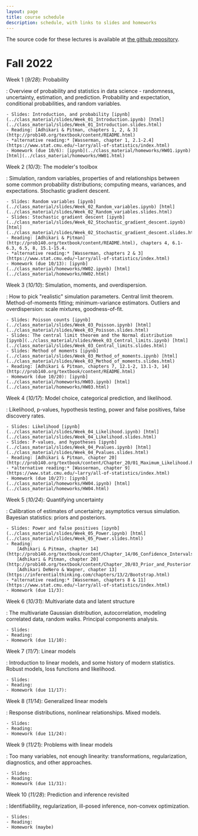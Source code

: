 ```yaml
---
layout: page
title: course schedule
description: schedule, with links to slides and homeworks
---
```


The source code for these lectures is available at
[the github repository](https://github.com/UOdsci/dsci345/).

# Fall 2022

Week 1 (*9/28*): Probability

: Overview of probability and statistics in data science -
    randomness, uncertainty, estimation, and prediction.
    Probability and expectation, conditional probabilities,
    and random variables.

    - Slides: Introduction, and probability [ipynb](../class_material/slides/Week_01_Introduction.ipynb) [html](../class_material/slides/Week_01_Introduction.slides.html)
    - Reading: [Adhikari & Pitman, chapters 1, 2, & 3](http://prob140.org/textbook/content/README.html)
    - *alternative reading:* [Wasserman, chapter 1, 2.1-2.4](https://www.stat.cmu.edu/~larry/all-of-statistics/index.html)
    - Homework (due 10/6): [ipynb](../class_material/homeworks/HW01.ipynb) [html](../class_material/homeworks/HW01.html)

Week 2 (*10/3*): The modeler's toolbox

: Simulation, random variables, properties of and relationships between
    some common probability distributions; computing means,
    variances, and expectations. Stochastic gradient descent.

    - Slides: Random variables [ipynb](../class_material/slides/Week_02_Random_variables.ipynb) [html](../class_material/slides/Week_02_Random_variables.slides.html)
    - Slides: Stochastic gradient descent [ipynb](../class_material/slides/Week_02_Stochastic_gradient_descent.ipynb) [html](../class_material/slides/Week_02_Stochastic_gradient_descent.slides.html)
    - Reading: [Adhikari & Pitman](http://prob140.org/textbook/content/README.html), chapters 4, 6.1-6.3, 6.5, 8, 15.1-15.4.
    - *alternative reading:* [Wasserman, chapters 2 & 3](https://www.stat.cmu.edu/~larry/all-of-statistics/index.html)
    - Homework (due 10/13): [ipynb](../class_material/homeworks/HW02.ipynb) [html](../class_material/homeworks/HW02.html)

Week 3 (*10/10*): Simulation, moments, and overdispersion.

: How to pick "realistic" simulation parameters.
    Central limit theorem.
    Method-of-moments fitting; minimum-variance estimators.
    Outliers and overdispersion: scale mixtures, goodness-of-fit.

    - Slides: Poisson counts [ipynb](../class_material/slides/Week_03_Poisson.ipynb) [html](../class_material/slides/Week_03_Poisson.slides.html)
    - Slides: The central limit theorem and the Normal distribution [ipynb](../class_material/slides/Week_03_Central_limits.ipynb) [html](../class_material/slides/Week_03_Central_limits.slides.html)
    - Slides: Method of moments [ipynb](../class_material/slides/Week_03_Method_of_moments.ipynb) [html](../class_material/slides/Week_03_Method_of_moments.slides.html)
    - Reading: [Adhikari & Pitman, chapters 7, 12.1-2, 13.1-3, 14](http://prob140.org/textbook/content/README.html)
    - Homework (due 10/20): [ipynb](../class_material/homeworks/HW03.ipynb) [html](../class_material/homeworks/HW03.html)

Week 4 (*10/17*): Model choice, categorical prediction, and likelihood.

: Likelihood, p-values, hypothesis testing, power and false positives,
    false discovery rates.

    - Slides: Likelihood [ipynb](../class_material/slides/Week_04_Likelihood.ipynb) [html](../class_material/slides/Week_04_Likelihood.slides.html)
    - Slides: P-values, and hypotheses [ipynb](../class_material/slides/Week_04_Pvalues.ipynb) [html](../class_material/slides/Week_04_Pvalues.slides.html)
    - Reading: [Adhikari & Pitman, chapter 20](http://prob140.org/textbook/content/Chapter_20/01_Maximum_Likelihood.html)
    - *alternative reading:* [Wasserman, chapter 9](https://www.stat.cmu.edu/~larry/all-of-statistics/index.html)
    - Homework (due 10/27): [ipynb](../class_material/homeworks/HW04.ipynb) [html](../class_material/homeworks/HW04.html)

Week 5 (*10/24*): Quantifying uncertainty

: Calibration of estimates of uncertainty;
    asymptotics versus simulation. Bayesian statistics:
    priors and posteriors. <!-- bias-variance tradeoff; -->

    - Slides: Power and false positives [ipynb](../class_material/slides/Week_05_Power.ipynb) [html](../class_material/slides/Week_05_Power.slides.html)
    - Reading:
        [Adhikari & Pitman, chapter 14](http://prob140.org/textbook/content/Chapter_14/06_Confidence_Intervals.html);
        [Adhikari & Pitman, chapter 20](http://prob140.org/textbook/content/Chapter_20/03_Prior_and_Posterior.html);
        [Adhikari DeNero & Wagner, chapter 13](https://inferentialthinking.com/chapters/13/2/Bootstrap.html)
    - *alternative reading:* [Wasserman, chapters 8 & 11](https://www.stat.cmu.edu/~larry/all-of-statistics/index.html)
    - Homework (due 11/3): 

Week 6 (*10/31*): Multivariate data and latent structure

: The multivariate Gaussian distribution, autocorrelation, modeling correlated data,
    random walks. Principal components analysis.
    
    - Slides: 
    - Reading: 
    - Homework (due 11/10): 

Week 7 (*11/7*): Linear models

: Introduction to linear models, and some history of modern statistics.
    Robust models, loss functions and likelihood.

    - Slides: 
    - Reading: 
    - Homework (due 11/17): 

Week 8 (*11/14*): Generalized linear models

: Response distributions, nonlinear relationships. Mixed models.

    - Slides: 
    - Reading: 
    - Homework (due 11/24): 

Week 9 (*11/21*): Problems with linear models

: Too many variables, not enough linearity: transformations, regularization,
    diagnostics, and other approaches.

    - Slides: 
    - Reading: 
    - Homework (due 11/31): 

Week 10 (*11/28*): Prediction and inference revisited

: Identifiability, regularization, ill-posed inference, non-convex optimization.

    - Slides: 
    - Reading: 
    - Homework (maybe)

